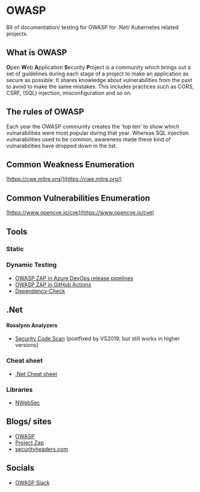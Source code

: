 # OWASP
Bit of documentation/ testing for OWASP for .Net/ Kubernetes related projects.

## What is OWASP

**O**pen **W**eb **A**pplication **S**ecurity **P**roject is a community which brings out a set of guidelines during each stage of a project to make an application as secure as possible. It shares knowledge about vulnerabilities from the past to avoid to make the same mistakes. This includes practices such as CORS, CSRF, (SQL) injection, misconfiguration and so on. 

## The rules of OWASP

Each year the OWASP community creates the 'top ten' to show which vulnarabilities were most popular during that year. Whereas SQL injection vulnarabilities used to be common, awareness made these kind of vulnarabilities have dropped down in the list. 

## **C**ommon **W**eakness **E**numeration

[https://cwe.mitre.org/](https://cwe.mitre.org/)

## **C**ommon **V**ulnerabilities **E**numeration

[https://www.opencve.io/cve](https://www.opencve.io/cve)

## Tools

### Static

### Dynamic Testing

- [OWASP ZAP in Azure DevOps release pipelines](https://devblogs.microsoft.com/premier-developer/azure-devops-pipelines-leveraging-owasp-zap-in-the-release-pipeline/)
- [OWASP ZAP in GitHub Actions](https://github.com/marketplace/actions/owasp-zap-full-scan)
- [Dependency-Check](https://jeremylong.github.io/DependencyCheck/)

## .Net

#### Rosslynn Analyzers

 - [Security Code Scan](https://www.nuget.org/packages/SecurityCodeScan.VS2019/) (postfixed by VS2019, but still works in higher versions)


### Cheat sheet

 - [.Net Cheat sheet](https://cheatsheetseries.owasp.org/cheatsheets/DotNet_Security_Cheat_Sheet.html)

### Libraries

 - [NWebSec](https://docs.nwebsec.com/en/latest/)

## Blogs/ sites

- [OWASP](https://owasp.org/)
- [Project Zap](https://www.zaproxy.org/blog/)
- [securityheaders.com](https://securityheaders.com/)

## Socials

- [OWASP Slack](https://owasp.org/slack/invite)
